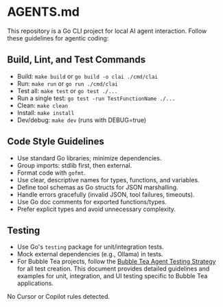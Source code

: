# AGENTS.md

This repository is a Go CLI project for local AI agent interaction. Follow these guidelines for agentic coding:

## Build, Lint, and Test Commands
- Build: `make build` or `go build -o clai ./cmd/clai`
- Run: `make run` or `go run ./cmd/clai`
- Test all: `make test` or `go test ./...`
- Run a single test: `go test -run TestFunctionName ./...`
- Clean: `make clean`
- Install: `make install`
- Dev/debug: `make dev` (runs with DEBUG=true)

## Code Style Guidelines
- Use standard Go libraries; minimize dependencies.
- Group imports: stdlib first, then external.
- Format code with `gofmt`.
- Use clear, descriptive names for types, functions, and variables.
- Define tool schemas as Go structs for JSON marshalling.
- Handle errors gracefully (invalid JSON, tool failures, timeouts).
- Use Go doc comments for exported functions/types.
- Prefer explicit types and avoid unnecessary complexity.

## Testing
- Use Go's `testing` package for unit/integration tests.
- Mock external dependencies (e.g., Ollama) in tests.
- For Bubble Tea projects, follow the [Bubble Tea Agent Testing Strategy](BUBBLETEA_TESTING_STRATEGY.md) for all test creation. This document provides detailed guidelines and examples for unit, integration, and UI testing specific to Bubble Tea applications.

No Cursor or Copilot rules detected.
